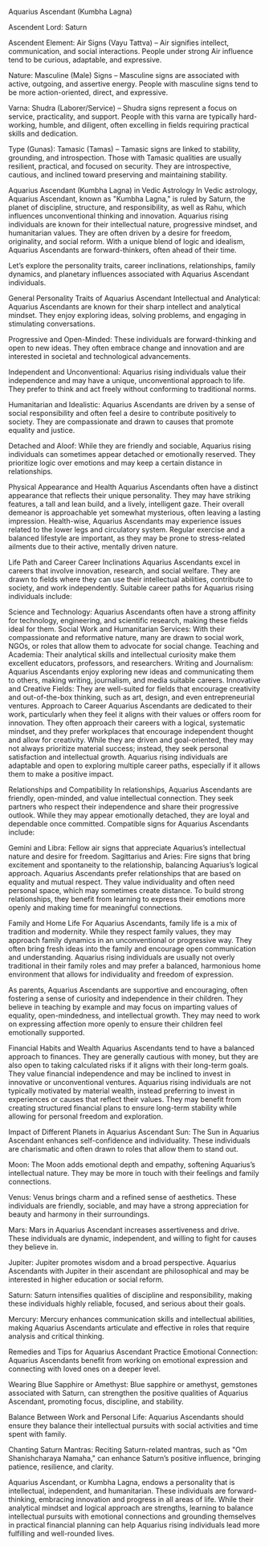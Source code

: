 Aquarius Ascendant (Kumbha Lagna)

Ascendent Lord: Saturn

Ascendent Element: Air Signs (Vayu Tattva) – Air signifies intellect, communication, and social interactions. People under strong Air influence tend to be curious, adaptable, and expressive.

Nature: Masculine (Male) Signs – Masculine signs are associated with active, outgoing, and assertive energy. People with masculine signs tend to be more action-oriented, direct, and expressive.

Varna: Shudra (Laborer/Service) – Shudra signs represent a focus on service, practicality, and support. People with this varna are typically hard-working, humble, and diligent, often excelling in fields requiring practical skills and dedication.

Type (Gunas): Tamasic (Tamas) – Tamasic signs are linked to stability, grounding, and introspection. Those with Tamasic qualities are usually resilient, practical, and focused on security. They are introspective, cautious, and inclined toward preserving and maintaining stability.

Aquarius Ascendant (Kumbha Lagna) in Vedic Astrology
In Vedic astrology, Aquarius Ascendant, known as "Kumbha Lagna," is ruled by Saturn, the planet of discipline, structure, and responsibility, as well as Rahu, which influences unconventional thinking and innovation. Aquarius rising individuals are known for their intellectual nature, progressive mindset, and humanitarian values. They are often driven by a desire for freedom, originality, and social reform. With a unique blend of logic and idealism, Aquarius Ascendants are forward-thinkers, often ahead of their time.

Let’s explore the personality traits, career inclinations, relationships, family dynamics, and planetary influences associated with Aquarius Ascendant individuals.

General Personality Traits of Aquarius Ascendant
Intellectual and Analytical: Aquarius Ascendants are known for their sharp intellect and analytical mindset. They enjoy exploring ideas, solving problems, and engaging in stimulating conversations.

Progressive and Open-Minded: These individuals are forward-thinking and open to new ideas. They often embrace change and innovation and are interested in societal and technological advancements.

Independent and Unconventional: Aquarius rising individuals value their independence and may have a unique, unconventional approach to life. They prefer to think and act freely without conforming to traditional norms.

Humanitarian and Idealistic: Aquarius Ascendants are driven by a sense of social responsibility and often feel a desire to contribute positively to society. They are compassionate and drawn to causes that promote equality and justice.

Detached and Aloof: While they are friendly and sociable, Aquarius rising individuals can sometimes appear detached or emotionally reserved. They prioritize logic over emotions and may keep a certain distance in relationships.

Physical Appearance and Health
Aquarius Ascendants often have a distinct appearance that reflects their unique personality. They may have striking features, a tall and lean build, and a lively, intelligent gaze. Their overall demeanor is approachable yet somewhat mysterious, often leaving a lasting impression. Health-wise, Aquarius Ascendants may experience issues related to the lower legs and circulatory system. Regular exercise and a balanced lifestyle are important, as they may be prone to stress-related ailments due to their active, mentally driven nature.

Life Path and Career
Career Inclinations
Aquarius Ascendants excel in careers that involve innovation, research, and social welfare. They are drawn to fields where they can use their intellectual abilities, contribute to society, and work independently. Suitable career paths for Aquarius rising individuals include:

Science and Technology: Aquarius Ascendants often have a strong affinity for technology, engineering, and scientific research, making these fields ideal for them.
Social Work and Humanitarian Services: With their compassionate and reformative nature, many are drawn to social work, NGOs, or roles that allow them to advocate for social change.
Teaching and Academia: Their analytical skills and intellectual curiosity make them excellent educators, professors, and researchers.
Writing and Journalism: Aquarius Ascendants enjoy exploring new ideas and communicating them to others, making writing, journalism, and media suitable careers.
Innovative and Creative Fields: They are well-suited for fields that encourage creativity and out-of-the-box thinking, such as art, design, and even entrepreneurial ventures.
Approach to Career
Aquarius Ascendants are dedicated to their work, particularly when they feel it aligns with their values or offers room for innovation. They often approach their careers with a logical, systematic mindset, and they prefer workplaces that encourage independent thought and allow for creativity. While they are driven and goal-oriented, they may not always prioritize material success; instead, they seek personal satisfaction and intellectual growth. Aquarius rising individuals are adaptable and open to exploring multiple career paths, especially if it allows them to make a positive impact.

Relationships and Compatibility
In relationships, Aquarius Ascendants are friendly, open-minded, and value intellectual connection. They seek partners who respect their independence and share their progressive outlook. While they may appear emotionally detached, they are loyal and dependable once committed. Compatible signs for Aquarius Ascendants include:

Gemini and Libra: Fellow air signs that appreciate Aquarius’s intellectual nature and desire for freedom.
Sagittarius and Aries: Fire signs that bring excitement and spontaneity to the relationship, balancing Aquarius’s logical approach.
Aquarius Ascendants prefer relationships that are based on equality and mutual respect. They value individuality and often need personal space, which may sometimes create distance. To build strong relationships, they benefit from learning to express their emotions more openly and making time for meaningful connections.

Family and Home Life
For Aquarius Ascendants, family life is a mix of tradition and modernity. While they respect family values, they may approach family dynamics in an unconventional or progressive way. They often bring fresh ideas into the family and encourage open communication and understanding. Aquarius rising individuals are usually not overly traditional in their family roles and may prefer a balanced, harmonious home environment that allows for individuality and freedom of expression.

As parents, Aquarius Ascendants are supportive and encouraging, often fostering a sense of curiosity and independence in their children. They believe in teaching by example and may focus on imparting values of equality, open-mindedness, and intellectual growth. They may need to work on expressing affection more openly to ensure their children feel emotionally supported.

Financial Habits and Wealth
Aquarius Ascendants tend to have a balanced approach to finances. They are generally cautious with money, but they are also open to taking calculated risks if it aligns with their long-term goals. They value financial independence and may be inclined to invest in innovative or unconventional ventures. Aquarius rising individuals are not typically motivated by material wealth, instead preferring to invest in experiences or causes that reflect their values. They may benefit from creating structured financial plans to ensure long-term stability while allowing for personal freedom and exploration.

Impact of Different Planets in Aquarius Ascendant
Sun: The Sun in Aquarius Ascendant enhances self-confidence and individuality. These individuals are charismatic and often drawn to roles that allow them to stand out.

Moon: The Moon adds emotional depth and empathy, softening Aquarius’s intellectual nature. They may be more in touch with their feelings and family connections.

Venus: Venus brings charm and a refined sense of aesthetics. These individuals are friendly, sociable, and may have a strong appreciation for beauty and harmony in their surroundings.

Mars: Mars in Aquarius Ascendant increases assertiveness and drive. These individuals are dynamic, independent, and willing to fight for causes they believe in.

Jupiter: Jupiter promotes wisdom and a broad perspective. Aquarius Ascendants with Jupiter in their ascendant are philosophical and may be interested in higher education or social reform.

Saturn: Saturn intensifies qualities of discipline and responsibility, making these individuals highly reliable, focused, and serious about their goals.

Mercury: Mercury enhances communication skills and intellectual abilities, making Aquarius Ascendants articulate and effective in roles that require analysis and critical thinking.

Remedies and Tips for Aquarius Ascendant
Practice Emotional Connection: Aquarius Ascendants benefit from working on emotional expression and connecting with loved ones on a deeper level.

Wearing Blue Sapphire or Amethyst: Blue sapphire or amethyst, gemstones associated with Saturn, can strengthen the positive qualities of Aquarius Ascendant, promoting focus, discipline, and stability.

Balance Between Work and Personal Life: Aquarius Ascendants should ensure they balance their intellectual pursuits with social activities and time spent with family.

Chanting Saturn Mantras: Reciting Saturn-related mantras, such as "Om Shanishcharaya Namaha," can enhance Saturn’s positive influence, bringing patience, resilience, and clarity.

Aquarius Ascendant, or Kumbha Lagna, endows a personality that is intellectual, independent, and humanitarian. These individuals are forward-thinking, embracing innovation and progress in all areas of life. While their analytical mindset and logical approach are strengths, learning to balance intellectual pursuits with emotional connections and grounding themselves in practical financial planning can help Aquarius rising individuals lead more fulfilling and well-rounded lives.
